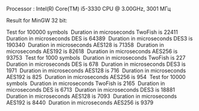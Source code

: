 Processor : Intel(R) Core(TM) i5-3330 CPU @ 3.00GHz, 3001 МГц

Result for MinGW 32 bit: 

Test for 100000 symbols&nbsp;
Duration in microseconds TwoFish is 22411&nbsp;
Duration in microseconds DES is 64389&nbsp;
Duration in microseconds DES3 is 190340&nbsp;
Duration in microseconds AES128 is 71358&nbsp;
Duration in microseconds AES192 is 82618&nbsp;
Duration in microseconds AES256 is 93753&nbsp;
Test for 1000 symbols&nbsp;
Duration in microseconds TwoFish is 227&nbsp;
Duration in microseconds DES is 678&nbsp;
Duration in microseconds DES3 is 1971&nbsp;
Duration in microseconds AES128 is 716&nbsp;
Duration in microseconds AES192 is 825&nbsp;
Duration in microseconds AES256 is 954&nbsp;
Test for 10000 symbols&nbsp;
Duration in microseconds TwoFish is 2165&nbsp;
Duration in microseconds DES is 6713&nbsp;
Duration in microseconds DES3 is 18881&nbsp;
Duration in microseconds AES128 is 7093&nbsp;
Duration in microseconds AES192 is 8440&nbsp;
Duration in microseconds AES256 is 9379